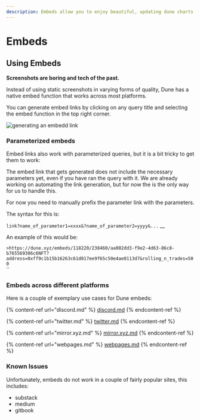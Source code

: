```yaml
---
description: Embeds allow you to enjoy beautiful, updating dune charts across the web!
---
```


# Embeds

## Using Embeds

**Screenshots are boring and tech of the past.**

Instead of using static screenshots in varying forms of quality, Dune has a native embed function that works across most platforms.&#x20;

You can generate embed links by clicking on any query title and selecting the embed function in the top right corner.

![generating an embedd link](<../../.gitbook/assets/2021-11-01 14-30-33.gif>)



### Parameterized embeds

Embed links also work with parameterized queries, but it is a bit tricky to get them to work:

The embed link that gets generated does not include the necessary parameters yet, even if you have ran the query with it. We are already working on automating the link generation, but for now the  is the only way for us to handle this.

For now you need to manually prefix the parameter link with the parameters.

The syntax for this is:

`link?name_of_parameter1=xxxx&?name_of_parameter2=yyyy&...` __&#x20;

An example of this would be:

`>https://dune.xyz/embeds/118220/238460/aa002dd3-f9e2-4d63-86c8-b765569306c6NFT?address=0xff9c1b15b16263c61d017ee9f65c50e4ae0113d7&rolling_n_trades=500`\
``

### Embeds across different platforms

Here is a couple of exemplary use cases for Dune embeds:

{% content-ref url="discord.md" %}
[discord.md](discord.md)
{% endcontent-ref %}

{% content-ref url="twitter.md" %}
[twitter.md](twitter.md)
{% endcontent-ref %}

{% content-ref url="mirror.xyz.md" %}
[mirror.xyz.md](mirror.xyz.md)
{% endcontent-ref %}

{% content-ref url="webpages.md" %}
[webpages.md](webpages.md)
{% endcontent-ref %}



### Known Issues

Unfortunately, embeds do not work in a couple of fairly popular sites, this includes:

* substack
* medium
* gitbook
